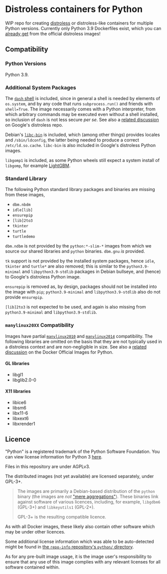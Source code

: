# Distroless containers for Python

WIP repo for creating [distroless][distroless] or distroless-like containers for multiple Python versions.
Currently only Python 3.9 Dockerfiles exist, which you can [already get][distroless-python3] from the official distroless images!

## Compatibility

### Python Versions

Python 3.9.

### Additional System Packages

The [`dash` shell][dash-bullseye] is included, since in general a shell is needed by elements of `os.system`, and by any code that runs `subprocess.run()` and friends with `shell=True`.
The image necessarily comes with a Python interpreter, from which arbitrary commands may be executed even without a shell installed, so inclusion of `dash` is not less secure _per se_.
See also a [related discussion][distroless-python-shell] on Google's distroless repo.

Debian's [`libc-bin`][libc-bin-bullseye] is included, which (among other things) provides locales and `/sbin/ldconfig`, the latter being needed to produce a correct `/etc/ld.so.cache`.
`libc-bin` is also included in Google's distroless Python images.

`libgomp1` is included, as some Python wheels still expect a system install of `libgomp`, for example [LightGBM][lightgbm-libgomp].

### Standard Library

The following Python standard library packages and binaries are missing from these images,

* `dbm.nbdm`
* `idle[lib]`
* `ensurepip`
* `[lib]2to3`
* `tkinter`
* `turtle`
* `turtledemo`

`dbm.ndbm` is not provided by the `python:*-slim-*` images from which we source our shared libraries and `python` binaries.
`dbm.gnu` _is_ provided.

`tk` support is not provided by the installed system packages, hence `idle`, `tkinter` and `turtle*` are also removed;
this is similar to the `python3.9-minimal` and `libpython3.9-stdlib` packages in Debian bullseye, and (hence) to Google's distroless Python image.

`ensurepip` is removed as, by design, packages should not be installed into the image with `pip`;
`python3.9-minimal` and `libpython3.9-stdlib` also do not provide `ensurepip`.

`[lib]2to3` is not expected to be used, and again is also missing from `python3.9-minimal` and `libpython3.9-stdlib`.

### `manylinux20XX` Compatibility

Images have partial [`manylinux2010`][manylinux2010-policy] and [`manylinux2014`][manylinux2014-policy] compatibility.
The following libraries are omitted on the basis that they are not typically used in a distroless context and are non-negligible in size.
See also a [related discussion][docker-official-python-manylinux] on the Docker Official Images for Python.

#### GL libraries

* libgl1
* libglib2.0-0

#### X11 libraries

* libice6
* libsm6
* libx11-6
* libxext6
* libxrender1

## Licence

"Python" is a registered trademark of the Python Software Foundation.
You can view license information for Python 3 [here][py3-licence].

Files in this repository are under AGPLv3.

The distributed images (not yet available) are licensed separately, under GPL-3+.

> The images are primarily a Debian-based distribution of the `python` binary (the images are _not_ ["mere aggregations"][mere-aggregate]).
> These binaries link against software of various licences, including, for example, `libgdbm6` (GPL-3+) and `libkeyutils1` (GPL-2+).
>
> GPL-3+ is the resulting compatible licence.

As with all Docker images, these likely also contain other software which may be under other licences.

Some additional license information which was able to be auto-detected might be found in [the `repo-info` repository's `python/` directory][docker-python-repoinfo].

As for any pre-built image usage, it is the image user's responsibility to ensure that any use of this image complies with any relevant licenses for all software contained within.

[distroless]: https://github.com/GoogleContainerTools/distroless
[distroless-python3]: https://github.com/GoogleContainerTools/distroless/tree/main/experimental/python3
[dash-bullseye]: https://packages.debian.org/bullseye/dash
[distroless-python-shell]: https://github.com/GoogleContainerTools/distroless/issues/601
[libc-bin-bullseye]: https://packages.debian.org/bullseye/libc-bin
[lightgbm-libgomp]: https://github.com/microsoft/LightGBM/issues/4484
[manylinux2010-policy]: https://peps.python.org/pep-0571/#the-manylinux2010-policy
[manylinux2014-policy]: https://peps.python.org/pep-0599/#the-manylinux2014-policy
[docker-official-python-manylinux]: https://github.com/docker-library/python/issues/750
[py3-licence]: https://docs.python.org/3/license.html
[mere-aggregate]: https://www.gnu.org/licenses/gpl-faq.en.html#MereAggregation
[docker-python-repoinfo]: https://github.com/docker-library/repo-info/tree/master/repos/python
